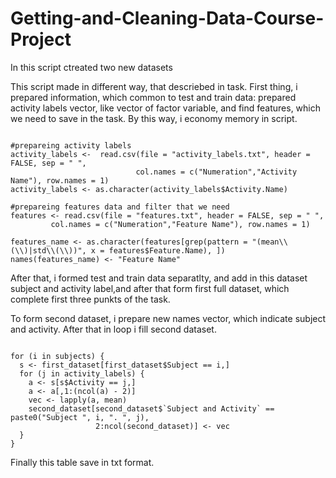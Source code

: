 # Getting-and-Cleaning-Data-Course-Project
In this script ctreated two new datasets

This script made in different way, that descriebed in task.
First thing, i prepared information, which common to test and train data: prepared activity labels vector, like vector of factor variable, and find features, which we need to save in the task. By this way, i economy memory in script.
```{r}

#prepareing activity labels
activity_labels <-  read.csv(file = "activity_labels.txt", header = FALSE, sep = " ",
                            col.names = c("Numeration","Activity Name"), row.names = 1)
activity_labels <- as.character(activity_labels$Activity.Name)

#prepareing features data and filter that we need
features <- read.csv(file = "features.txt", header = FALSE, sep = " ",
         col.names = c("Numeration","Feature Name"), row.names = 1)

features_name <- as.character(features[grep(pattern = "(mean\\(\\)|std\\(\\))", x = features$Feature.Name), ])
names(features_name) <- "Feature Name"

```

After that, i formed test and train data separatlty, and add in this dataset subject and activity label,and after that form first full dataset, which complete first three punkts of the task.

To form second dataset, i prepare new names vector, which indicate subject and activity.
After that in loop i fill second dataset.
```{r}

for (i in subjects) {
  s <- first_dataset[first_dataset$Subject == i,]
  for (j in activity_labels) {
    a <- s[s$Activity == j,]
    a <- a[,1:(ncol(a) - 2)]
    vec <- lapply(a, mean)
    second_dataset[second_dataset$`Subject and Activity` == paste0("Subject ", i, ". ", j),
                   2:ncol(second_dataset)] <- vec
  }
}

```

Finally this table save in txt format.